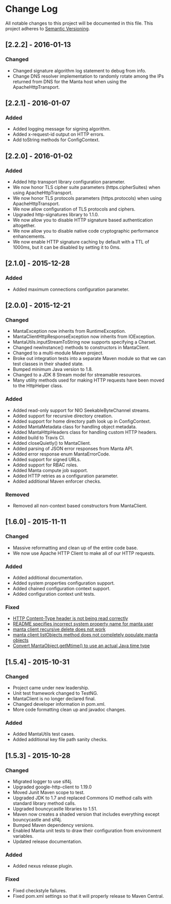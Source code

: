 # Change Log
All notable changes to this project will be documented in this file.
This project adheres to [Semantic Versioning](http://semver.org/).

## [2.2.2] - 2016-01-13
### Changed
 - Changed signature algorithm log statement to debug from info.
 - Change DNS resolver implementation to randomly rotate among the IPs
   returned from DNS for the Manta host when using the ApacheHttpTransport.

## [2.2.1] - 2016-01-07
### Added
 - Added logging message for signing algorithm.
 - Added x-request-id output on HTTP errors.
 - Add toString methods for ConfigContext.

## [2.2.0] - 2016-01-02
### Added
 - Added http transport library configuration parameter.
 - We now honor TLS cipher suite parameters (https.cipherSuites) when using
   ApacheHttpTransport.
 - We now honor TLS protocols parameters (https.protocols) when using
   ApacheHttpTransport.
 - We now allow configuration of TLS protocols and ciphers.
 - Upgraded http-signatures library to 1.1.0.
 - We now allow you to disable HTTP signature based authentication
   altogether.
 - We now allow you to disable native code cryptographic performance
   enhancements.
 - We now enable HTTP signature caching by default with a TTL of 1000ms, but
   it can be disabled by setting it to 0ms.

## [2.1.0] - 2015-12-28
### Added
 - Added maximum connections configuration parameter.

## [2.0.0] - 2015-12-21
### Changed
- MantaException now inherits from RuntimeException.
- MantaClientHttpResponseException now inherits from IOException.
- MantaUtils.inputStreamToString now supports specifying a Charset.
- Changed newInstance() methods to constructors in MantaClient.
- Changed to a multi-module Maven project.
- Broke out integration tests into a separate Maven module so that we can
  test classes in their shaded state.
- Bumped minimum Java version to 1.8.
- Changed to a JDK 8 Stream model for streamable resources.
- Many utility methods used for making HTTP requests have been moved to the
  HttpHelper class.

### Added
- Added read-only support for NIO SeekableByteChannel streams.
- Added support for recursive directory creation.
- Added support for home directory path look up in ConfigContext.
- Added MantaMetadata class for handling object metadata.
- Added MantaHttpHeaders class for handling custom HTTP headers.
- Added build to Travis CI.
- Added closeQuietly() to MantaClient.
- Added parsing of JSON error responses from Manta API.
- Added error response enum MantaErrorCode.
- Added support for signed URLs.
- Added support for RBAC roles.
- Added Manta compute job support.
- Added HTTP retries as a configuration parameter.
- Added additional Maven enforcer checks.

### Removed
- Removed all non-context based constructors from MantaClient.

## [1.6.0] - 2015-11-11
### Changed
- Massive reformatting and clean up of the entire code base.
- We now use Apache HTTP Client to make all of our HTTP requests.

### Added
- Added additional documentation.
- Added system properties configuration support.
- Added chained configuration context support.
- Added configuration context unit tests.

### Fixed
 - [HTTP Content-Type header is not being read correctly](https://github.com/joyent/java-manta/issues/39)
 - [README specifies incorrect system property name for manta user](https://github.com/joyent/java-manta/issues/48)
 - [manta client recursive delete does not work](https://github.com/joyent/java-manta/issues/49)
 - [manta client listObjects method does not completely populate manta objects](https://github.com/joyent/java-manta/issues/51)
 - [Convert MantaObject.getMtime() to use an actual Java time type](https://github.com/joyent/java-manta/issues/33)

## [1.5.4] - 2015-10-31
### Changed
- Project came under new leadership.
- Unit test framework changed to TestNG.
- MantaClient is no longer declared final.
- Changed developer information in pom.xml.
- More code formatting clean up and javadoc changes.

### Added
- Added MantaUtils test cases.
- Added additional key file path sanity checks.

## [1.5.3] - 2015-10-28
### Changed
- Migrated logger to use slf4j.
- Upgraded google-http-client to 1.19.0
- Moved Junit Maven scope to test.
- Upgraded JDK to 1.7 and replaced Commons IO method calls with standard library method calls.
- Upgraded bouncycastle libraries to 1.51.
- Maven now creates a shaded version that includes everything except bouncycastle and slf4j.
- Bumped Maven dependency versions.
- Enabled Manta unit tests to draw their configuration from environment variables.
- Updated release documentation.

### Added
- Added nexus release plugin.

### Fixed
- Fixed checkstyle failures.
- Fixed pom.xml settings so that it will properly release to Maven Central.
